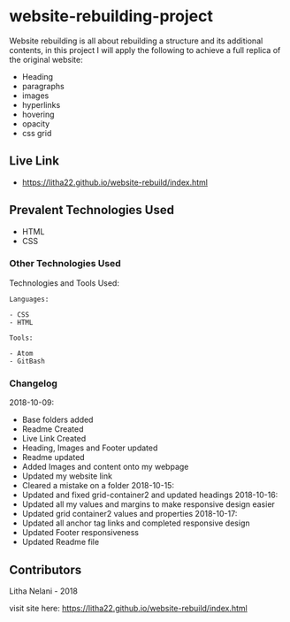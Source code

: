 # website-rebuilding-project

Website rebuilding is all about rebuilding a structure and its additional contents, in this project I will apply the following to achieve a full replica of the original website:

 - Heading
 - paragraphs
 - images
 - hyperlinks
 - hovering
 - opacity
 - css grid

## Live Link
- https://litha22.github.io/website-rebuild/index.html

## Prevalent Technologies Used

 - HTML
 - CSS


### Other Technologies Used

Technologies and Tools Used:

```
Languages:

- CSS
- HTML

```
```
Tools:

- Atom
- GitBash

```

### Changelog

2018-10-09:
- Base folders added
- Readme Created
- Live Link Created
- Heading, Images and Footer updated
- Readme updated
- Added Images and content onto my webpage
- Updated my website link
- Cleared a mistake on a folder
2018-10-15:
- Updated and fixed grid-container2 and updated headings
2018-10-16:
- Updated all my values and margins to make responsive design easier
- Updated grid container2 values and properties
2018-10-17:
- Updated all anchor tag links and completed responsive design
- Updated Footer responsiveness
- Updated Readme file

## Contributors

Litha Nelani - 2018


visit site here: https://litha22.github.io/website-rebuild/index.html
